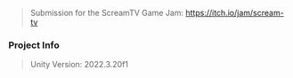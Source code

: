 > Submission for the ScreamTV Game Jam: https://itch.io/jam/scream-tv

### Project Info
> Unity Version: 2022.3.20f1

